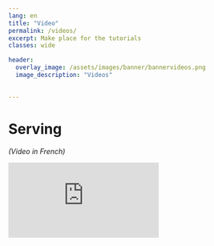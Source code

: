 ```yaml
---
lang: en
title: "Video"
permalink: /videos/
excerpt: Make place for the tutorials
classes: wide

header:
  overlay_image: /assets/images/banner/bannervideos.png
  image_description: "Videos"

  
---
```



Serving 
==========================
*(Video in French)*  
  



<div class="responsive-video-container">

  <iframe src="https://www.youtube-nocookie.com/embed/xcRPJ7Rhzlw" frameborder="0" allowfullscreen=""></iframe>

</div>